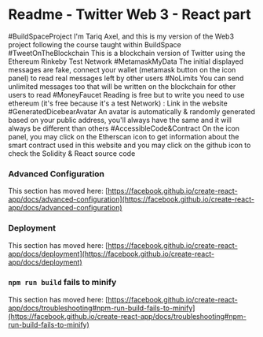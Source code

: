 # Readme - Twitter Web 3 - React part


#BuildSpaceProject
I'm Tariq Axel, and this is my version of the Web3 project following the course taught within BuildSpace
#TweetOnTheBlockchain
This is a blockchain version of Twitter using the Ethereum Rinkeby Test Network
#MetamaskMyData
The initial displayed messages are fake, connect your wallet (metamask button on the icon panel) to read real messages left by other users
#NoLimits
You can send unlimited messages too that will be written on the blockchain for other users to read
#MoneyFaucet
Reading is free but to write you need to use ethereum (it's free because it's a test Network) : Link in the website
#GeneratedDicebearAvatar
An avatar is automatically & randomly generated based on your public address, you'll always have the same and it will always be different than others
#AccessibleCode&Contract
On the icon panel, you may click on the Etherscan icon to get information about the smart contract used in this website and you may click on the github icon to check the Solidity & React source code



### Advanced Configuration

This section has moved here: [https://facebook.github.io/create-react-app/docs/advanced-configuration](https://facebook.github.io/create-react-app/docs/advanced-configuration)

### Deployment

This section has moved here: [https://facebook.github.io/create-react-app/docs/deployment](https://facebook.github.io/create-react-app/docs/deployment)

### `npm run build` fails to minify

This section has moved here: [https://facebook.github.io/create-react-app/docs/troubleshooting#npm-run-build-fails-to-minify](https://facebook.github.io/create-react-app/docs/troubleshooting#npm-run-build-fails-to-minify)
